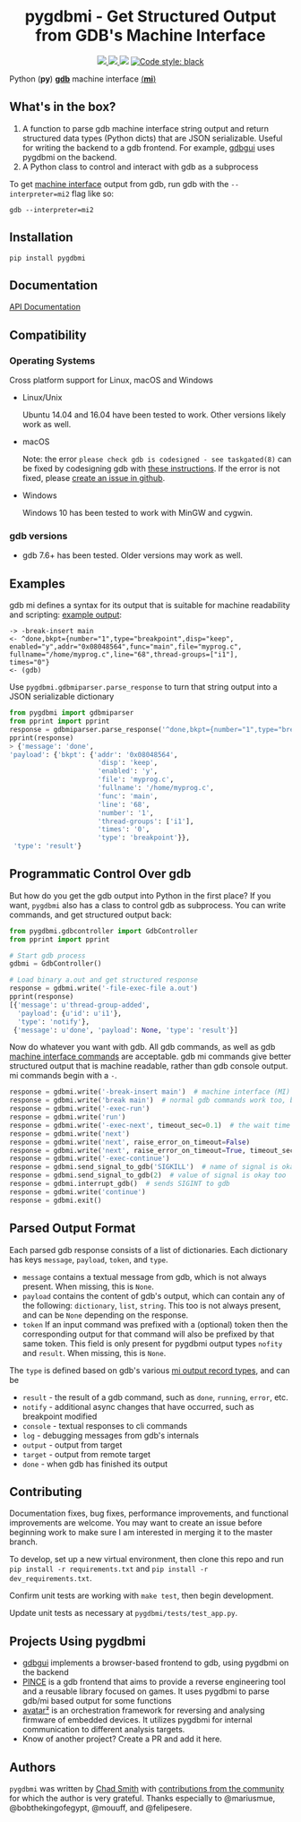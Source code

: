 <h1 align="center">
pygdbmi - Get Structured Output from GDB's Machine Interface
</h1>

<p align="center">
<a href="https://travis-ci.org/cs01/pygdbmi">
<img src="https://travis-ci.org/cs01/pygdbmi.svg?branch=master" />
</a>

<a href="https://pypi.org/project/pygdbmi/">
<img src="https://img.shields.io/badge/pypi-v0.8.3.0-blue.svg"/>
</a>


<img src="https://img.shields.io/badge/python-2.7,3.3,3.4,3.5,3.6,pypy-blue.svg"/>
<a href="https://github.com/ambv/black"><img src="https://img.shields.io/badge/code%20style-black-000000.svg" alt="Code style: black" /></a>
</p>

Python (**py**) [**gdb**](https://www.gnu.org/software/gdb/) machine interface [(**mi**)](https://sourceware.org/gdb/onlinedocs/gdb/GDB_002fMI.html)

## What's in the box?

1.  A function to parse gdb machine interface string output and return structured data types (Python dicts) that are JSON serializable. Useful for writing the backend to a gdb frontend. For example, [gdbgui](https://github.com/cs01/gdbgui) uses pygdbmi on the backend.
2.  A Python class to control and interact with gdb as a subprocess

To get [machine interface](https://sourceware.org/gdb/onlinedocs/gdb/GDB_002fMI.html) output from gdb, run gdb with the `--interpreter=mi2` flag like so:

```
gdb --interpreter=mi2
```

## Installation

    pip install pygdbmi

## Documentation

[API Documentation](http://grassfedcode.com/pygdbmi/)

## Compatibility

### Operating Systems

Cross platform support for Linux, macOS and Windows

-   Linux/Unix

    Ubuntu 14.04 and 16.04 have been tested to work. Other versions likely work as well.

-   macOS

    Note: the error `please check gdb is codesigned - see taskgated(8)` can be fixed by codesigning gdb with [these instructions](http://andresabino.com/2015/04/14/codesign-gdb-on-mac-os-x-yosemite-10-10-2/). If the error is not fixed, please [create an issue in github](https://github.com/cs01/pygdbmi/issues).

-   Windows

    Windows 10 has been tested to work with MinGW and cygwin.

### gdb versions

-   gdb 7.6+ has been tested. Older versions may work as well.

## Examples

gdb mi defines a syntax for its output that is suitable for machine readability and scripting: [example output](https://sourceware.org/gdb/onlinedocs/gdb/GDB_002fMI-Simple-Examples.html#GDB_002fMI-Simple-Examples):

```
-> -break-insert main
<- ^done,bkpt={number="1",type="breakpoint",disp="keep",
enabled="y",addr="0x08048564",func="main",file="myprog.c",
fullname="/home/myprog.c",line="68",thread-groups=["i1"],
times="0"}
<- (gdb)
```

Use `pygdbmi.gdbmiparser.parse_response` to turn that string output into a JSON serializable dictionary

```python
from pygdbmi import gdbmiparser
from pprint import pprint
response = gdbmiparser.parse_response('^done,bkpt={number="1",type="breakpoint",disp="keep", enabled="y",addr="0x08048564",func="main",file="myprog.c",fullname="/home/myprog.c",line="68",thread-groups=["i1"],times="0"')
pprint(response)
> {'message': 'done',
'payload': {'bkpt': {'addr': '0x08048564',
                      'disp': 'keep',
                      'enabled': 'y',
                      'file': 'myprog.c',
                      'fullname': '/home/myprog.c',
                      'func': 'main',
                      'line': '68',
                      'number': '1',
                      'thread-groups': ['i1'],
                      'times': '0',
                      'type': 'breakpoint'}},
 'type': 'result'}
```

## Programmatic Control Over gdb

But how do you get the gdb output into Python in the first place? If you want, `pygdbmi` also has a class to control gdb as subprocess. You can write commands, and get structured output back:

```python
from pygdbmi.gdbcontroller import GdbController
from pprint import pprint

# Start gdb process
gdbmi = GdbController()

# Load binary a.out and get structured response
response = gdbmi.write('-file-exec-file a.out')
pprint(response)
[{'message': u'thread-group-added',
  'payload': {u'id': u'i1'},
  'type': 'notify'},
 {'message': u'done', 'payload': None, 'type': 'result'}]
```

Now do whatever you want with gdb. All gdb commands, as well as gdb [machine interface commands]((https://sourceware.org/gdb/onlinedocs/gdb/GDB_002fMI-Input-Syntax.html#GDB_002fMI-Input-Syntax)) are acceptable. gdb mi commands give better structured output that is machine readable, rather than gdb console output. mi commands begin with a `-`.

```python
response = gdbmi.write('-break-insert main')  # machine interface (MI) commands start with a '-'
response = gdbmi.write('break main')  # normal gdb commands work too, but the return value is slightly different
response = gdbmi.write('-exec-run')
response = gdbmi.write('run')
response = gdbmi.write('-exec-next', timeout_sec=0.1)  # the wait time can be modified from the default of 1 second
response = gdbmi.write('next')
response = gdbmi.write('next', raise_error_on_timeout=False)
response = gdbmi.write('next', raise_error_on_timeout=True, timeout_sec=0.01)
response = gdbmi.write('-exec-continue')
response = gdbmi.send_signal_to_gdb('SIGKILL')  # name of signal is okay
response = gdbmi.send_signal_to_gdb(2)  # value of signal is okay too
response = gdbmi.interrupt_gdb()  # sends SIGINT to gdb
response = gdbmi.write('continue')
response = gdbmi.exit()
```

## Parsed Output Format

Each parsed gdb response consists of a list of dictionaries. Each dictionary has keys `message`, `payload`, `token`, and `type`.

-   `message` contains a textual message from gdb, which is not always present. When missing, this is `None`.
-   `payload` contains the content of gdb's output, which can contain any of the following: `dictionary`, `list`, `string`. This too is not always present, and can be `None` depending on the response.
-   `token` If an input command was prefixed with a (optional) token then the corresponding output for that command will also be prefixed by that same token. This field is only present for pygdbmi output types `nofity` and `result`. When missing, this is `None`.

The `type` is defined based on gdb's various [mi output record types]((https://sourceware.org/gdb/onlinedocs/gdb/GDB_002fMI-Output-Records.html#GDB_002fMI-Output-Records)), and can be

-   `result` - the result of a gdb command, such as `done`, `running`, `error`, etc.
-   `notify` - additional async changes that have occurred, such as breakpoint modified
-   `console` - textual responses to cli commands
-   `log` - debugging messages from gdb's internals
-   `output` - output from target
-   `target` - output from remote target
-   `done` - when gdb has finished its output

## Contributing

Documentation fixes, bug fixes, performance improvements, and functional improvements are welcome. You may want to create an issue before beginning work to make sure I am interested in merging it to the master branch.

To develop, set up a new virtual environment, then clone this repo and run `pip install -r requirements.txt` and `pip install -r dev_requirements.txt`.

Confirm unit tests are working with `make test`, then begin development.

Update unit tests as necessary at `pygdbmi/tests/test_app.py`.

Projects Using pygdbmi
----------------------

-   [gdbgui](https://github.com/cs01/gdbgui) implements a browser-based frontend to gdb, using pygdbmi on the backend
-   [PINCE](https://github.com/korcankaraokcu/PINCE) is a gdb frontend that aims to provide a reverse engineering tool and a reusable library focused on games. It uses pygdbmi to parse gdb/mi based output for some functions
-   [avatar²](https://github.com/avatartwo/avatar2) is an orchestration framework for reversing and analysing firmware of embedded devices. It utilizes pygdbmi for internal communication to different analysis targets.
-   Know of another project? Create a PR and add it here.

## Authors
`pygdbmi` was written by [Chad Smith](https://grassfedcode.com) with [contributions from the community](https://github.com/cs01/pygdbmi/graphs/contributors) for which the author is very grateful. Thanks especially to @mariusmue, @bobthekingofegypt, @mouuff, and @felipesere.
